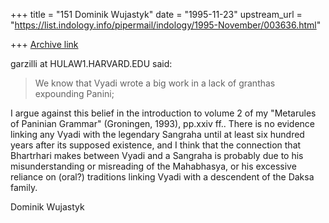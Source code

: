 +++
title = "151 Dominik Wujastyk"
date = "1995-11-23"
upstream_url = "https://list.indology.info/pipermail/indology/1995-November/003636.html"

+++
[Archive link](https://list.indology.info/pipermail/indology/1995-November/003636.html)


garzilli at HULAW1.HARVARD.EDU said:

> We know that Vyadi wrote a big work in a lack of granthas expounding 
> Panini;

I argue against this belief in the introduction to volume 2 of my
"Metarules of Paninian Grammar" (Groningen, 1993), pp.xxiv ff..  There
is no evidence linking any Vyadi with the legendary Sangraha until at
least six hundred years after its supposed existence, and I think that
the connection that Bhartrhari makes between Vyadi and a Sangraha is
probably due to his misunderstanding or misreading of the Mahabhasya, or
his excessive reliance on (oral?) traditions linking Vyadi with a
descendent of the Daksa family.

Dominik Wujastyk








